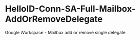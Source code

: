 # HelloID-Conn-SA-Full-Mailbox-AddOrRemoveDelegate
Google Workspace - Mailbox add or remove single delegate
